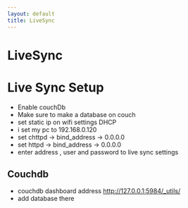 ```yaml
---
layout: default
title: LiveSync
---
```

# LiveSync
# Live Sync Setup
- Enable couchDb
- Make sure to make a database on couch
- set static ip on wifi settings DHCP
- i set my pc to 192.168.0.120
- set chttpd -> bind_address -> 0.0.0.0
- set httpd -> bind_address -> 0.0.0.0
- enter address , user and password to live sync settings

## Couchdb
- couchdb dashboard address  http://127.0.0.1:5984/_utils/
- add database there







